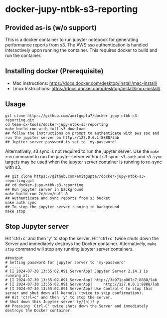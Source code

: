 # docker-jupy-ntbk-s3-reporting
## Provided as-is (w/o support)
This is a docker container to run jupyter notebook for generating performance reports from s3. The AWS sso authentication is handled interactively upon running the container. This requires docker to build and run the container. 
## Installing docker (Prerequisite)
* Mac Instructions: https://docs.docker.com/desktop/install/mac-install/ 
* Linux Instructions: https://docs.docker.com/desktop/install/linux-install/
## Usage
```shell
git clone https://github.com/amitgupta7/docker-jupy-ntbk-s3-reporting.git
cd team-cx-tools/docker-jupy-ntbk-s3-reporting
make build run-with-full-s3-download
## follow the instructions on prompt to authenticate with aws sso and run the jupiter server on http://127.0.0.1:8888/lab
## Jupiter server password is set to 'my-password'
```
Alternatively, s3 sync is not required to run the jupyter server. Use the `make run` command to run the jupyter server without s3 sync. `s3-auth` and `s3-sync` targets may be used when the jupyter server container is running to re-sync with s3.
```shell
## git clone https://github.com/amitgupta7/docker-jupy-ntbk-s3-reporting.git
## cd docker-jupy-ntbk-s3-reporting
## Run jupyter server in background
make build run 2>/dev/null & 
## Authenticate and sync reports from s3 bucket
make auth sync
## To stop the jupyter server running in background
make stop
```
## Stop Jupyter server
Hit 'ctrl+c' and then 'y' to stop the server. Hit 'ctrl+c' twice shuts down the Server and immediately destroys the Docker container. Alternatively, `make stop` command will stop any running jupyter server containers. 
```shell
##output
# Setting password for jupyter server to 'my-password'
# .....
# [I 2024-07-30 13:55:02.091 ServerApp] Jupyter Server 2.14.1 is running at:
# [I 2024-07-30 13:55:02.091 ServerApp] http://3a971ca067c7:8888/lab
# [I 2024-07-30 13:55:02.091 ServerApp]     http://127.0.0.1:8888/lab
# [I 2024-07-30 13:55:02.091 ServerApp] Use Control-C to stop this server and shut down all kernels (twice to skip confirmation).
## Hit 'ctrl+c' and then 'y' to stop the server.
# Shut down this Jupyter server (y/[n])? y
## Pressing 'Ctrl-C' twice shuts down the Server and immediately destroys the Docker container. 
```

